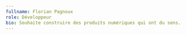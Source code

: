 ```yaml
---
fullname: Florian Pagnoux
role: Développeur
bio: Souhaite construire des produits numériques qui ont du sens.
---
```

